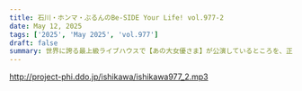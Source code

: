 ```yaml
---
title: 石川・ホンマ・ぶるんのBe-SIDE Your Life! vol.977-2
date: May 12, 2025
tags: ['2025', 'May 2025', 'vol.977']
draft: false
summary: 世界に誇る最上級ライブハウスで【あの大女優さま】が公演しているところを、正面からディスれる代表wたった1日の間隙を縫って、大寒波の日も旅心を燃やしながら彷徨います。参考リンク：2月7日(金)のお天気【仙台】
---
```


http://project-phi.ddo.jp/ishikawa/ishikawa977_2.mp3